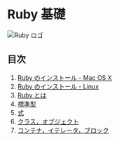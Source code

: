 Ruby 基礎
================================================================================

![Ruby ロゴ](images/ruby-logo-R.png "Ruby")

目次
--------------------------------------------------------------------------------

1. [Ruby のインストール - Mac OS X](installation_of_ruby_for_osx.html)
2. [Ruby のインストール - Linux](installation_of_ruby.html)
3. [Ruby とは](how_to_ruby.html)
4. [標準型](standard_of_ruby.html)
5. [式](expression_of_ruby.html)
6. [クラス，オブジェクト](class_object_variable.html)
7. [コンテナ，イテレータ，ブロック](container_iterator_block.html)
